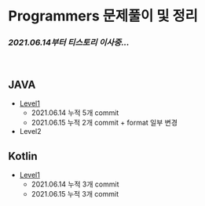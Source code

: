 # Programmers 문제풀이 및 정리
### *2021.06.14부터 티스토리 이사중...*

</br>

## JAVA
- [Level1](./Java/level1.md)
    - 2021.06.14 누적 5개 commit
    - 2021.06.15 누적 2개 commit + format 일부 변경
- Level2

## Kotlin
- [Level1](./Kotlin/level1.md)
    - 2021.06.14 누적 3개 commit
    - 2021.06.15 누적 3개 commit